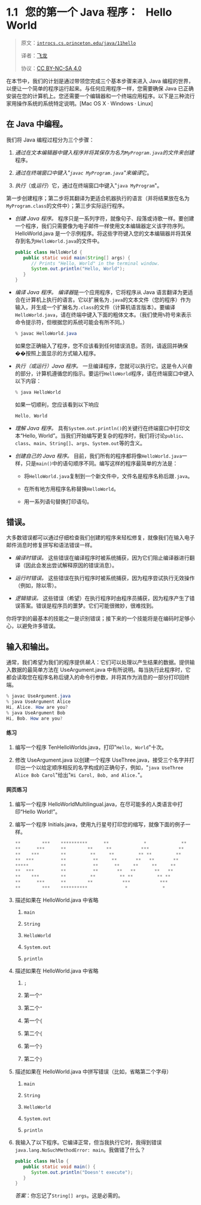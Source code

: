 # 1.1   您的第一个 Java 程序：   Hello World

> 原文：[`introcs.cs.princeton.edu/java/11hello`](https://introcs.cs.princeton.edu/java/11hello)
> 
> 译者：[飞龙](https://github.com/wizardforcel)
> 
> 协议：[CC BY-NC-SA 4.0](https://creativecommons.org/licenses/by-nc-sa/4.0/)


在本节中，我们的计划是通过带领您完成三个基本步骤来进入 Java 编程的世界，以便让一个简单的程序运行起来。与任何应用程序一样，您需要确保 Java 已正确安装在您的计算机上。您还需要一个编辑器和一个终端应用程序。以下是三种流行家用操作系统的系统特定说明。[Mac OS X · Windows · Linux]

## 在 Java 中编程。

我们将 Java 编程过程分为三个步骤：

1.  *通过在文本编辑器中键入程序并将其保存为名为`MyProgram.java`的文件来创建*程序。

1.  *通过在终端窗口中键入"`javac MyProgram.java`"来编译*它。

1.  *执行*（或*运行*）它，通过在终端窗口中键入"`java MyProgram`"。

第一步创建程序；第二步将其翻译为更适合机器执行的语言（并将结果放在名为`MyProgram.class`的文件中）；第三步实际运行程序。

+   *创建 Java 程序。* 程序只是一系列字符，就像句子、段落或诗歌一样。要创建一个程序，我们只需要像为电子邮件一样使用文本编辑器定义该字符序列。HelloWorld.java 是一个示例程序。将这些字符键入您的文本编辑器并将其保存到名为`HelloWorld.java`的文件中。

    ```java
    public class HelloWorld {
       public static void main(String[] args) {
          // Prints "Hello, World" in the terminal window.
          System.out.println("Hello, World");
       }
    }

    ```

+   *编译 Java 程序。* *编译器*是一个应用程序，它将程序从 Java 语言翻译为更适合在计算机上执行的语言。它以扩展名为`.java`的文本文件（您的程序）作为输入，并生成一个扩展名为`.class`的文件（计算机语言版本）。要编译`HelloWorld.java`，请在终端中键入下面的粗体文本。（我们使用`%`符号来表示命令提示符，但根据您的系统可能会有所不同。）

    ```java
    % javac HelloWorld.java

    ```

    如果您正确输入了程序，您不应该看到任何错误消息。否则，请返回并确保��按照上面显示的方式输入程序。

+   *执行（或运行）Java 程序。* 一旦编译程序，您就可以执行它。这是令人兴奋的部分，计算机遵循您的指示。要运行`HelloWorld`程序，请在终端窗口中键入以下内容：

    ```java
    % java HelloWorld

    ```

    如果一切顺利，您应该看到以下响应

    ```java
    Hello, World

    ```

+   *理解 Java 程序。* 具有`System.out.println()`的关键行在终端窗口中打印文本“Hello, World”。当我们开始编写更复杂的程序时，我们将讨论`public`、`class`、`main`、`String[]`、`args`、`System.out`等的含义。

+   *创建自己的 Java 程序。* 目前，我们所有的程序都将像`HelloWorld.java`一样，只是`main()`中的语句顺序不同。编写这样的程序最简单的方法是：

    +   将`HelloWorld.java`复制到一个新文件中，文件名是程序名称后跟`.java`。

    +   在所有地方用程序名称替换`HelloWorld`。

    +   用一系列语句替换打印语句。

## 错误。

大多数错误都可以通过仔细检查我们创建的程序来轻松修复，就像我们在输入电子邮件消息时修复拼写和语法错误一样。

+   *编译时错误。* 这些错误在编译程序时被系统捕获，因为它们阻止编译器进行翻译（因此会发出尝试解释原因的错误消息）。

+   *运行时错误。* 这些错误在执行程序时被系统捕获，因为程序尝试执行无效操作（例如，除以零）。

+   *逻辑错误。* 这些错误（希望）在执行程序时由程序员捕获，因为程序产生了错误答案。错误是程序员的噩梦。它们可能很微妙，很难找到。

你将学到的最基本的技能之一是识别错误；接下来的一个技能将是在编码时足够小心，以避免许多错误。

## 输入和输出。

通常，我们希望为我们的程序提供*输入*：它们可以处理以产生结果的数据。提供输入数据的最简单方法在 UseArgument.java 中有所说明。每当执行此程序时，它都会读取您在程序名称后键入的命令行参数，并将其作为消息的一部分打印回终端。

```java
% javac UseArgument.java
% java UseArgument Alice
Hi, Alice. How are you?
% java UseArgument Bob
Hi, Bob. How are you?

```

#### 练习

1.  编写一个程序 TenHelloWorlds.java，打印"`Hello, World`"十次。

1.  修改 UseArgument.java 以创建一个程序 UseThree.java，接受三个名字并打印出一个以给定顺序相反的名字构成的正确句子，例如，"`java UseThree Alice Bob Carol`"给出"`Hi Carol, Bob, and Alice.`"。

#### 网页练习

1.  编写一个程序 HelloWorldMultilingual.java，在尽可能多的人类语言中打印“Hello World!”。

1.  编写一个程序 Initials.java，使用九行星号打印您的缩写，就像下面的例子一样。

    ```java
    **        ***    **********      **             *             **
    **      ***      **        **     **           ***           **
    **    ***        **         **     **         ** **         **
    **  ***          **          **     **       **   **       **
    *****            **          **      **     **     **     **
    **  ***          **          **       **   **       **   **
    **    ***        **         **         ** **         ** **
    **      ***      **        **           ***           ***
    **        ***    **********              *             *

    ```

1.  描述如果在 HelloWorld.java 中省略

    1.  `main`

    1.  `String`

    1.  `HelloWorld`

    1.  `System.out`

    1.  `println`

1.  描述如果在 HelloWorld.java 中省略

    1.  `;`

    1.  第一个`"`

    1.  第二个`"`

    1.  第一个`{`

    1.  第二个`{`

    1.  第一个`}`

    1.  第二个`}`

1.  描述如果在 HelloWorld.java 中拼写错误（比如，省略第二个字母）

    1.  `main`

    1.  `String`

    1.  `HelloWorld`

    1.  `System.out`

    1.  `println`

1.  我输入了以下程序。它编译正常，但当我执行它时，我得到错误`java.lang.NoSuchMethodError: main`。我做错了什么？

    ```java
    public class Hello {
       public static void main() {
          System.out.println("Doesn't execute");   
       }
    }

    ```

    *答案*：你忘记了`String[] args`。这是必需的。
